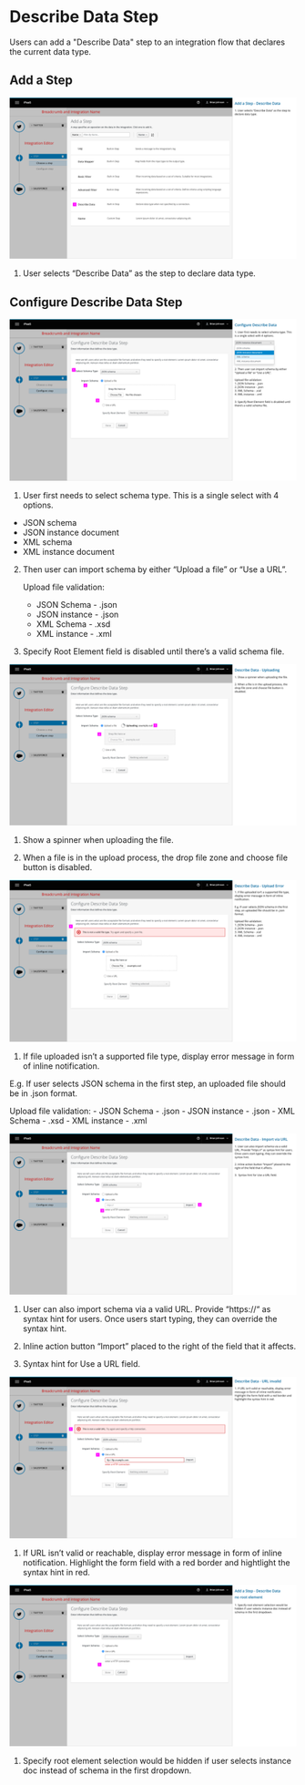 # Describe Data Step

Users can add a "Describe Data" step to an integration flow that declares the current data type.

## Add a Step

![Image of add a step](img/describeData_addaStep.png)

1. User selects “Describe Data” as the step to declare data type.

## Configure Describe Data Step

![Image of configure describe data step](img/describeData_configStep_upload.png)

1. User first needs to select schema type. This is a single select with 4 options.
  - JSON schema
  - JSON instance document
  - XML schema
  - XML instance document

2. Then user can import schema by either “Upload a file” or “Use a URL”.

    Upload file validation:

    - JSON Schema - .json
    - JSON instance - .json
    - XML Schema - .xsd
    - XML instance - .xml

3. Specify Root Element field is disabled until there’s a valid schema file.

![Image of file uploading](img/describeData_configStep_uploading.png)

1. Show a spinner when uploading the file.

2. When a file is in the upload process, the drop file zone and choose file button is disabled.

![Image of upload error](img/describeData_configStep_uploadError.png)

1. If file uploaded isn’t a supported file type, display error message in form of inline notification.  

  E.g. If user selects JSON schema in the first step, an uploaded file should be in .json format.

  Upload file validation:
    - JSON Schema - .json
    - JSON instance - .json
    - XML Schema - .xsd
    - XML instance - .xml


![Image of import via url](img/describeData_configStep_URL.png)

1. User can also import schema via a valid URL. Provide “https://“ as syntax hint for users. Once users start typing, they can override the syntax hint.

2. Inline action button “Import” placed to the right of the field that it affects.

3. Syntax hint for Use a URL field.

![Image of import url invalid](img/describeData_configStep_URLError.png)

1. If URL isn’t valid or reachable, display error message in form of inline notification. Highlight the form field with a red border and hightlight the syntax hint in red.

![Image of no root element](img/describeData_configStep_noRootElement.png)

1. Specify root element selection would be hidden if user selects instance doc instead of schema in the first dropdown.
